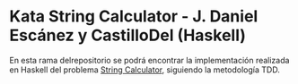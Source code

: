 # Kata String Calculator - J. Daniel Escánez y CastilloDel (Haskell)

En esta rama delrepositorio se podrá encontrar la implementación realizada en Haskell del problema [String Calculator](https://osherove.com/tdd-kata-1), siguiendo la metodología TDD.
